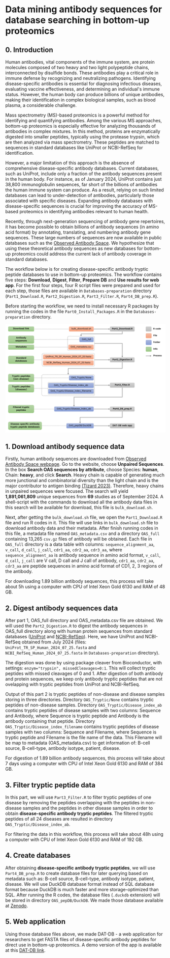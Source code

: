 # Data mining antibody sequences for database searching in bottom-up proteomics

## 0. Introduction

Human antibodies, vital components of the immune system, are protein molecules composed of two heavy and two light polypeptide chains, interconnected by disulfide bonds. These antibodies play a critical role in immune defense by recognizing and neutralizing pathogens. Identifying disease-specific antibodies is essential for diagnosing infectious diseases, evaluating vaccine effectiveness, and determining an individual's immune status. However, the human body can produce billions of unique antibodies, making their identification in complex biological samples, such as blood plasma, a considerable challenge.

Mass spectrometry (MS)-based proteomics is a powerful method for identifying and quantifying antibodies. Among the various MS approaches, bottom-up proteomics is especially effective for analyzing thousands of antibodies in complex mixtures. In this method, proteins are enzymatically digested into smaller peptides, typically using the protease trypsin, which are then analyzed via mass spectrometry. These peptides are matched to sequences in standard databases like UniProt or NCBI-RefSeq for identification.

However, a major limitation of this approach is the absence of comprehensive disease-specific antibody databases. Current databases, such as UniProt, include only a fraction of the antibody sequences present in the human body. For instance, as of January 2024, UniProt contains just 38,800 immunoglobulin sequences, far short of the billions of antibodies the human immune system can produce. As a result, relying on such limited databases can lead to under-detection of antibodies, particularly those associated with specific diseases. Expanding antibody databases with disease-specific sequences is crucial for improving the accuracy of MS-based proteomics in identifying antibodies relevant to human health.

Recently, through next-generation sequencing of antibody gene repertoires, it has become possible to obtain billions of antibody sequences (in amino acid format) by annotating, translating, and numbering antibody gene sequences. These large numbers of sequences are now available in public databases such as the [Observed Antibody Space](https://opig.stats.ox.ac.uk/webapps/oas/). We hypothesize that using these theoretical antibody sequences as new databases for bottom-up proteomics could address the current lack of antibody coverage in standard databases.

The workflow below is for creating disease-specific antibody tryptic peptide databases to use in bottom-up proteomics. The workflow contains five steps: **Download**, **Digest**, **Filter**, **Prepare DB** and **Use results for web app**. For the first four steps, four R script files were prepared and used for each step, those files are available in `Databases-preparation` directory (`Part1_Download.R`, `Part2_Digestion.R`, `Part3_Filter.R`, `Part4_DB_prep.R`).

Before starting the workflow, we need to install necessary R packages by running the codes in the file `Part0_Install_Packages.R` in the `Databases-preparation` directory.

![Workflow to create databases](Databases-preparation/Workflow.png)

## 1. Download antibody sequence data

Firstly, human antibody sequences are downloaded from [Observed Antibody Space webpage](https://opig.stats.ox.ac.uk/webapps/oas/). Go to the website, choose **Unpaired Sequences**. In the box **Search OAS sequences by attribute**, choose Species: **human**, Chain: **heavy**, and click **Search**. Heavy chain is capable of generating much more junctional and combinatorial diversity than the light chain and is the major contributor to antigen binding [(Tizard 2023)](http://dx.doi.org/10.1016/B978-0-323-95219-4.00013-7). Therefore, heavy chains in unpaired sequences were focused. The search will yield **1,891,061,809** unique sequences from **69** studies as of September 2024. A shell-script with the commands to download all the antibody data files in this search will be available for download, this file is `bulk_download.sh`.

Next, after getting the `bulk_download.sh` file, we open the `Part1_Download.R` file and run R codes in it. This file will use links in `bulk_download.sh` file to download antibody data and their metadata. After finish running codes in this file, a metadata file named `OAS_metadata.csv` and a directory `OAS_full` containing 13,265 `csv.gz` files of antibody will be obtained. Each file in `OAS_full` directory is a data table with columns: `sequence_alignment_aa`, `v_call`, `d_call`, `j_call`, `cdr1_aa`, `cdr2_aa`, `cdr3_aa`, where `sequence_alignment_aa` is antibody sequence in amino acid format, `v_call`, `d_call`, `j_call` are V call, D call and J call of antibody, `cdr1_aa`, `cdr2_aa`, `cdr3_aa` are peptide sequences in amino acid format of CD1, 2, 3 regions of the antibody.

For downloading 1.89 billion antibody sequences, this process will take about 5h using a computer with CPU of Intel Xeon Gold 6130 and RAM of 48 GB.

## 2. Digest antibody sequences data

After part 1, OAS_full directory and OAS_metadata.csv file are obtained. We will used the `Part2_Digestion.R` to digest the antibody sequences in OAS_full directory along with human protein sequences from standard databases ([UniProt](https://www.uniprot.org/) and [NCBI-RefSeq](https://ftp.ncbi.nlm.nih.gov/refseq/H_sapiens/mRNA_Prot/)). Here, we have UniProt and NCBI-RefSeq obtained from July 2024 (files: `UniProt_TR_SP_Human_2024_07_25.fasta` and `NCBI_RefSeq_Human_2024_07_25.fasta` in `Databases-preparation` directory).

The digestion was done by using package cleaver from Bioconductor, with settings: `enzym="trypsin", missedCleavages=0:1`. This will collect tryptic peptides with missed cleavages of 0 and 1. After digestion of both antibody and protein sequences, we keep only antibody tryptic peptides that are not ovelapping with tryptic peptides from UniProt and NCBI-RefSeq.

Output of this part 2 is tryptic peptides of non-disease and disease samples storing in three directories. Directory `OAS_Tryptic/None` contains tryptic peptides of non-disease samples. Directory `OAS_Tryptic/Disease_index_ab` contains tryptic peptides of disease samples with two columns: Sequence and Antibody, where Sequence is tryptic peptide and Antibody is the antibody containing that peptide. Directory `OAS_Tryptic/Disease_index_filename` contains tryptic peptides of disease samples with two columns: Sequence and Filename, where Sequence is tryptic peptide and Filename is the file name of the data. This Filename will be map to metadata (OAS_metadata.csv) to get information of: B-cell source, B-cell-type, antibody isotype, patient, disease.

For digestion of 1.89 billion antibody sequences, this process will take about 7 days using a computer with CPU of Intel Xeon Gold 6130 and RAM of 384 GB.

## 3. Filter tryptic peptide data

In this part, we will use `Part3_Filter.R` to filter tryptic peptides of one disease by removing the peptides overlapping with the peptides in non-disease samples and the peptides in other disease samples in order to obtain **disease-specific antibody tryptic peptides**. The filtered tryptic peptides of all 24 diseases are resulted in directory `OAS_Tryptic/Disease_index_ab`.

For filtering the data in this workflow, this process will take about 48h using a computer with CPU of Intel Xeon Gold 6130 and RAM of 192 GB.

## 4. Create databases

After obtaining **disease-specific antibody tryptic peptides**, we will use `Part4_DB_prep.R` to create database files for later querying based on metadata such as: B-cell source, B-cell-type, antibody isotype, patient, disease. We will use DuckDB database format instead of SQL database format because DuckDB is much faster and more storage-optimized than SQL. After running the R codes, the database files (`.duckdb` extension) will be stored in directory `OAS_pepDB/DuckDB`. We made those database available at [Zenodo](https://doi.org/10.5281/zenodo.10561456).

## 5. Web application

Using those database files above, we made DAT-DB - a web application for researchers to get FASTA files of disease-specific antibody peptides for direct use in bottom-up proteomics. A demo version of the app is available at this [DAT-DB link](https://trinhxt.shinyapps.io/DAT-DB/).
